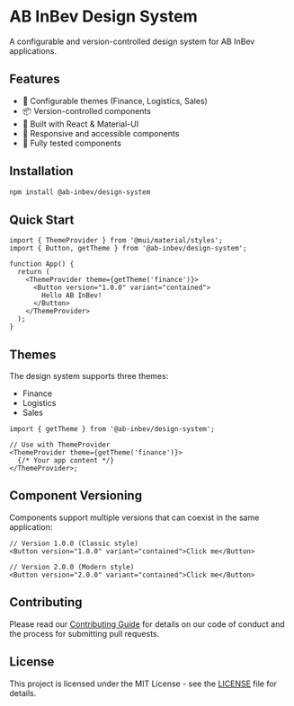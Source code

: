 # AB InBev Design System

A configurable and version-controlled design system for AB InBev applications.

## Features

- 🎨 Configurable themes (Finance, Logistics, Sales)
- 📦 Version-controlled components
- 🔧 Built with React & Material-UI
- 📱 Responsive and accessible components
- 🧪 Fully tested components

## Installation

```bash
npm install @ab-inbev/design-system
```

## Quick Start

```tsx
import { ThemeProvider } from '@mui/material/styles';
import { Button, getTheme } from '@ab-inbev/design-system';

function App() {
  return (
    <ThemeProvider theme={getTheme('finance')}>
      <Button version="1.0.0" variant="contained">
        Hello AB InBev!
      </Button>
    </ThemeProvider>
  );
}
```

## Themes

The design system supports three themes:

- Finance
- Logistics
- Sales

```tsx
import { getTheme } from '@ab-inbev/design-system';

// Use with ThemeProvider
<ThemeProvider theme={getTheme('finance')}>
  {/* Your app content */}
</ThemeProvider>;
```

## Component Versioning

Components support multiple versions that can coexist in the same application:

```tsx
// Version 1.0.0 (Classic style)
<Button version="1.0.0" variant="contained">Click me</Button>

// Version 2.0.0 (Modern style)
<Button version="2.0.0" variant="contained">Click me</Button>
```

## Contributing

Please read our [Contributing Guide](../../CONTRIBUTING.md) for details on our code of conduct and the process for submitting pull requests.

## License

This project is licensed under the MIT License - see the [LICENSE](../../LICENSE) file for details.
